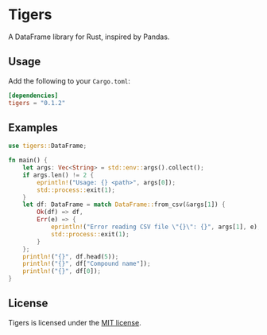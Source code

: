 # Tigers

A DataFrame library for Rust, inspired by Pandas.

## Usage

Add the following to your `Cargo.toml`:

```toml
[dependencies]
tigers = "0.1.2"
```

## Examples

```rust
use tigers::DataFrame;

fn main() {
    let args: Vec<String> = std::env::args().collect();
    if args.len() != 2 {
        eprintln!("Usage: {} <path>", args[0]);
        std::process::exit(1);
    }
    let df: DataFrame = match DataFrame::from_csv(&args[1]) {
        Ok(df) => df,
        Err(e) => {
            eprintln!("Error reading CSV file \"{}\": {}", args[1], e);
            std::process::exit(1);
        }
    };
    println!("{}", df.head(5));
    println!("{}", df["Compound name"]);
    println!("{}", df[0]);
}
```

## License
Tigers is licensed under the [MIT license](LICENSE).
